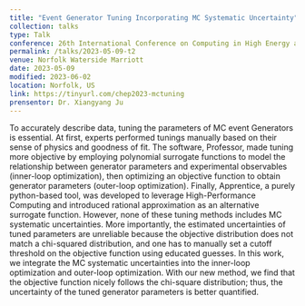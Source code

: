 ```yaml
---
title: "Event Generator Tuning Incorporating MC Systematic Uncertainty"
collection: talks
type: Talk
conference: 26th International Conference on Computing in High Energy and Nuclear Physics (CHEP 2023)
permalink: /talks/2023-05-09-t2
venue: Norfolk Waterside Marriott
date: 2023-05-09
modified: 2023-06-02
location: Norfolk, US
link: https://tinyurl.com/chep2023-mctuning
prensentor: Dr. Xiangyang Ju
---
```


To accurately describe data, tuning the parameters of MC event Generators is essential. At first, experts performed tunings manually based on their sense of physics and goodness of fit. The software, Professor, made tuning more objective by employing polynomial surrogate functions to model the relationship between generator parameters and experimental observables (inner-loop optimization), then optimizing an objective function to obtain generator parameters (outer-loop optimization). Finally, Apprentice, a purely python-based tool, was developed to leverage High-Performance Computing and introduced rational approximation as an alternative surrogate function. However, none of these tuning methods includes MC systematic uncertainties. More importantly, the estimated uncertainties of tuned parameters are unreliable because the objective distribution does not match a chi-squared distribution, and one has to manually set a cutoff threshold on the objective function using educated guesses. In this work, we integrate the MC systematic uncertainties into the inner-loop optimization and outer-loop optimization. With our new method, we find that the objective function nicely follows the chi-square distribution; thus, the uncertainty of the tuned generator parameters is better quantified.